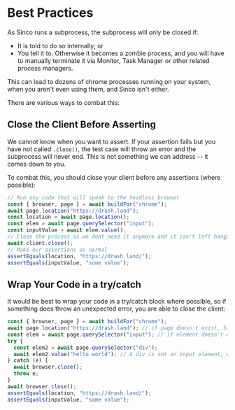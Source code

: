 # Best Practices

As Sinco runs a subprocess, the subprocess will only be closed if:

- It is told to do so internally; or
- You tell it to. Otherwise it becomes a zombie process, and you will have to
  manually terminate it via Monitor, Task Manager or other related process
  managers.

This can lead to dozens of chrome processes running on your system, when you
aren't even using them, and Sinco isn't either.

There are various ways to combat this:

## Close the Client Before Asserting

We cannot know when you want to assert. If your assertion fails but you have not
called `.close()`, the test case will throw an error and the subprocess will
never end. This is not something we can address -- it comes down to you.

To combat this, you should close your client before any assertions (where
possible):

```ts
// Run any code that will speak to the headless browser
const { browser, page } = await buildFor("chrome");
await page.location("https://drash.land");
const location = await page.location();
const elem = await page.querySelector("input");
const inputValue = await elem.value();
// Close the process as we dont need it anymore and it isn't left hanging
await client.close();
// Make our assertions as normal
assertEquals(location, "https://drash.land/");
assertEquals(inputValue, "some value");
```

## Wrap Your Code in a try/catch

It would be best to wrap your code in a try/catch block where possible, so if
something does throw an unexpected error, you are able to close the client:

```ts
const { browser, page } = await buildFor("chrome");
await page.location("https://drash.land"); // if page doesn't exist, Sinco will called close() itself, and throw an error safely
const elem = await page.querySelector("input"); // if element doesn't exist, Sinco will called close() itself, and throw an error safely
try {
  const elem2 = await page.querySelector("div");
  await elem2.value("hello world"); // A div is not an input element, error thrown!
} catch (e) {
  await browser.close();
  throw e;
}
await browser.close();
assertEquals(location, "https://drash.land/");
assertEquals(inputValue, "some value");
```

